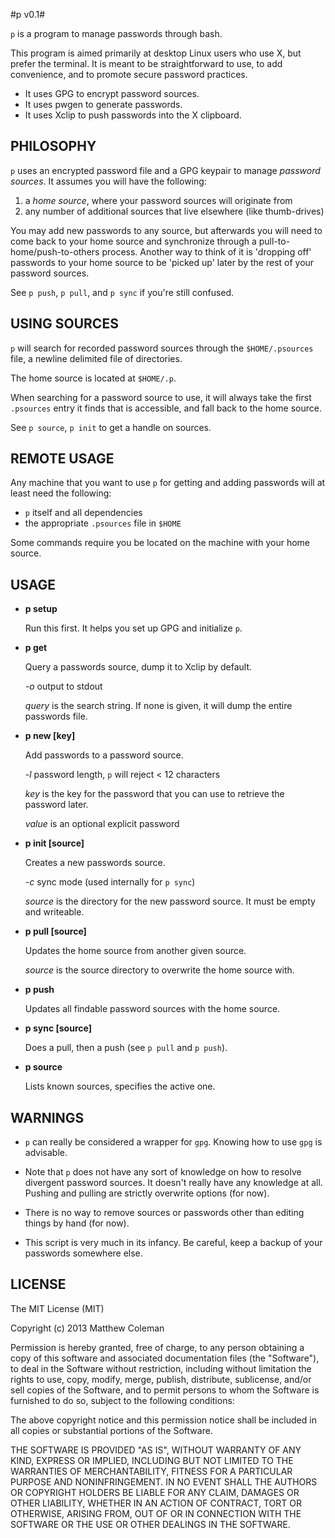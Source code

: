 #p v0.1#

`p` is a program to manage passwords through bash.

This program is aimed primarily at desktop Linux users who use X, but prefer the
terminal. It is meant to be straightforward to use, to add convenience, and to
promote secure password practices. 

* It uses GPG to encrypt password sources.
* It uses pwgen to generate passwords.
* It uses Xclip to push passwords into the X clipboard.

## PHILOSOPHY ##

`p` uses an encrypted password file and a GPG keypair to manage *password
sources*. It assumes you will have the following:

1. a *home source*, where your password sources will originate from
2. any number of additional sources that live elsewhere (like thumb-drives)

You may add new passwords to any source, but afterwards you will need to come
back to your home source and synchronize through a pull-to-home/push-to-others
process.  Another way to think of it is 'dropping off' passwords to your home
source to be 'picked up' later by the rest of your password sources.

See `p push`, `p pull`, and `p sync` if you're still confused.

## USING SOURCES ##

`p` will search for recorded password sources through the `$HOME/.psources`
file, a newline delimited file of directories. 

The home source is located at `$HOME/.p`.

When searching for a password source to use, it will always take the first
`.psources` entry it finds that is accessible, and fall back to the home
source.

See `p source`, `p init` to get a handle on sources.

## REMOTE USAGE ##

Any machine that you want to use `p` for getting and adding passwords will at
least need the following:

* `p` itself and all dependencies
* the appropriate `.psources` file in `$HOME`

Some commands require you be located on the machine with your home source.

## USAGE ##

* **p setup**

  Run this first. It helps you set up GPG and initialize `p`.

* **p get <options> <query>**

  Query a passwords source, dump it to Xclip by default.

  *-o* output to stdout

  *query* is the search string. If none is given, it will dump the entire
  passwords file. 

* **p new <options> [key] <value>**

  Add passwords to a password source.

  *-l* password length, `p` will reject < 12 characters

  *key* is the key for the password that you can use to retrieve the password
  later.

  *value* is an optional explicit password

* **p init <options> [source]**

  Creates a new passwords source.

  *-c*  sync mode (used internally for `p sync`)

  *source* is the directory for the new password source. It must be empty and
  writeable.

* **p pull [source]**

  Updates the home source from another given source.

  *source* is the source directory to overwrite the home source with.

* **p push**

  Updates all findable password sources with the home source.

* **p sync [source]**

  Does a pull, then a push (see `p pull` and `p push`).

* **p source**

  Lists known sources, specifies the active one.

## WARNINGS ##

* `p` can really be considered a wrapper for `gpg`. Knowing how to use `gpg`
is advisable.

* Note that `p` does not have any sort of knowledge on how to resolve divergent
password sources. It doesn't really have any knowledge at all. Pushing and
pulling are strictly overwrite options (for now).

* There is no way to remove sources or passwords other than editing things by
hand (for now).

* This script is very much in its infancy. Be careful, keep a backup of your
passwords somewhere else.

## LICENSE ##

The MIT License (MIT)

Copyright (c) 2013 Matthew Coleman

Permission is hereby granted, free of charge, to any person obtaining a copy
of this software and associated documentation files (the "Software"), to deal
in the Software without restriction, including without limitation the rights
to use, copy, modify, merge, publish, distribute, sublicense, and/or sell
copies of the Software, and to permit persons to whom the Software is
furnished to do so, subject to the following conditions:

The above copyright notice and this permission notice shall be included in
all copies or substantial portions of the Software.

THE SOFTWARE IS PROVIDED "AS IS", WITHOUT WARRANTY OF ANY KIND, EXPRESS OR
IMPLIED, INCLUDING BUT NOT LIMITED TO THE WARRANTIES OF MERCHANTABILITY,
FITNESS FOR A PARTICULAR PURPOSE AND NONINFRINGEMENT. IN NO EVENT SHALL THE
AUTHORS OR COPYRIGHT HOLDERS BE LIABLE FOR ANY CLAIM, DAMAGES OR OTHER
LIABILITY, WHETHER IN AN ACTION OF CONTRACT, TORT OR OTHERWISE, ARISING FROM,
OUT OF OR IN CONNECTION WITH THE SOFTWARE OR THE USE OR OTHER DEALINGS IN
THE SOFTWARE.
